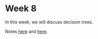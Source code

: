 # Week 8

In this week, we will discuss decision trees.

Notes [here](https://docs.google.com/presentation/d/e/2PACX-1vTZYHPEkvDkg_RefLaFLozkWtGRB8x8XKA3RkHCUF0fg7E1yA6RwMr_q1jFQ-4k_LMx8YTwcXiP7Nko/pub?start=false&loop=false&delayms=60000)
and [here](https://docs.google.com/presentation/d/e/2PACX-1vTfjYXH7R8P4-IyEV2SZQTSzMV6Zll4T9sMsGvM1FVl3vXb3Dr2N5Z9Up2M5njrqPZSet3abnjvOYc6/pub?start=false&loop=false&delayms=60000).
